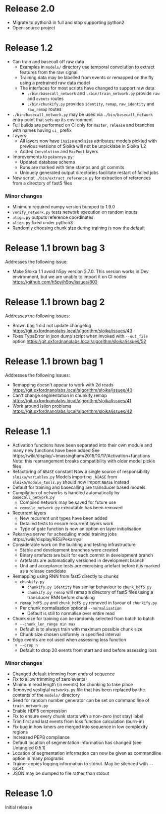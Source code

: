 Release 2.0
===========

* Migrate to python3 in full and stop supporting python2
* Open-source project


Release 1.2
===========

* Can train and basecall off raw data
  * Examples in `models/` directory use temporal convolution to extract features from the raw signal
  * Training data may be labelled from events or remapped on the fly using a pretrained raw data model
  * The interfaces for most scripts have changed to support raw data:
    * `./bin/basecall_network` and `./bin/train_network.py` provide `raw` and `events` routes
    * `./bin/chunkify.py` provides `identity`, `remap`, `raw_identity` and `raw_remap` routes
* `./bin/basecall_network.py` may be used via `./bin/basecall_network` entry point that sets up its environment
* Full builds are performed on CI only for `master`, `release` and branches with names having `ci_` prefix
* Layers:
  * All layers now have `insize` and `size` attributes; models pickled with previous versions of Sloika will not be unpicklabe in Sloika 1.2
  * Added `Convolution` and `MaxPool` layers
* Improvements to `pekarnya.py`:
  * Updated database schema
  * Runs are marked with time stamps and git commits
  * Uniquely generated output directories facilitate restart of failed jobs
* New script `./bin/extract_reference.py` for extraction of references from a directory of fast5 files


### Minor changes

* Minimum required numpy version bumped to 1.9.0
* `verify_network.py` tests network execution on random inputs
* `align.py` outputs reference coordinates
* `align.py` fixed under python3
* Randomly choosing chunk size during training is now the default


Release 1.1 brown bag 3
=======================

Addresses the following issue:
* Make Sloika 1.1 avoid h5py version 2.7.0. This version works in Dev environment, but we are unable to import it on CI nodes
    https://github.com/h5py/h5py/issues/803


Release 1.1 brown bag 2
=======================

Addresses the following issues:
* Brown bag 1 did not update changelog
    https://git.oxfordnanolabs.local/algorithm/sloika/issues/43
* Fixes TypeError in json dump script when invoked with `--out_file` option
    https://git.oxfordnanolabs.local/algorithm/sloika/issues/52


Release 1.1 brown bag 1
=======================

Addresses the following issues:
* Remapping doesn't appear to work with 2d reads
    https://git.oxfordnanolabs.local/algorithm/sloika/issues/40
* Can't change segmentation in chunkify remap
    https://git.oxfordnanolabs.local/algorithm/sloika/issues/41
* Work around Isilon problems
    https://git.oxfordnanolabs.local/algorithm/sloika/issues/42


Release 1.1
===========

* Activation functions have been separated into their own module and many new functions have been added
    See https://wiki/display/~tmassingham/2016/10/17/Activation+functions
    Note: this rearrangement breaks compatibility with older model pickle files
* Refactoring of `NBASE` constant
    Now a single source of responsibility `sloika/variables.py`
    Models importing `_NBASE` from `sloika/module_tools.py` should now import `NBASE` instead
* Default for training and basecalling are transducer based models
* Compilation of networks is handled automatically by `basecall_network.py`
  * Compiled network may be saved for future use
  * `compile_network.py` executable has been removed
* Recurrent layers
  * New recurrent unit types have been added
  * Detailed tests to ensure recurrent layers work
  * Type of gate function is now an option on layer initialisation
* Pekarnya server for scheduling model training jobs
    https://wiki/display/RES/Pekarnya
* Considerable work on the building and testing infrastructure
  * Stable and development branches were created
  * Binary artefacts are built for each commit in development branch
  * Artefacts are automatically versioned in development branch
  * Unit and acceptance tests are exercising artefact before it is marked as a release candidate
* Remapping using RNN from fast5 directly to chunks
  * `chunkify.py`
    * `chunkify.py identity` has similar behaviour to `chunk_hdf5.py`
    * `chunkify.py remap` will remap a directory of fast5 files using a transducer RNN before chunking
  * `remap_hdf5.py` and `chunk_hdf5.py` removed in favour of `chunkify.py`
  * Per chunk normalisation optional `--normalisation`
    * Default is still to normalise over entire read
* Chunk size for training can be randomly selected from batch to batch
  * `--chunk_len_range min max`
  * Default is to always train with maximum possible chunk size
  * Chunk size chosen uniformly in specified interval
* Edge events are not used when assessing loss function
  * `--drop n`
  * Default to drop 20 events from start and end before assessing loss


### Minor changes

* Changed default trimming from ends of sequence
* Fix to allow trimming of zero events
* Minimum read length (in events) for chunking to take place
* Removed vestigial `networks.py` file that has been replaced by the contents of the `models/` directory
* Seed for random number generator can be set on command line of `train_network.py`
* Enable HDF5 compression
* Fix to ensure every chunk starts with a non-zero (not stay) label
* Trim first and last events from loss function calculation (burn-in)
* Fix bug in how kmers are merged into sequence in low complexity regions
* Increased PEP8 compliance
* Default location of segmentation information has changed (see Untangled 0.5.1)
* Location of segmentation information can now be given as commandline option in many programs
* Trainer copies logging information to stdout.  May be silenced with `--quiet`
* JSON may be dumped to file rather than stdout


Release 1.0
===========

Initial release
